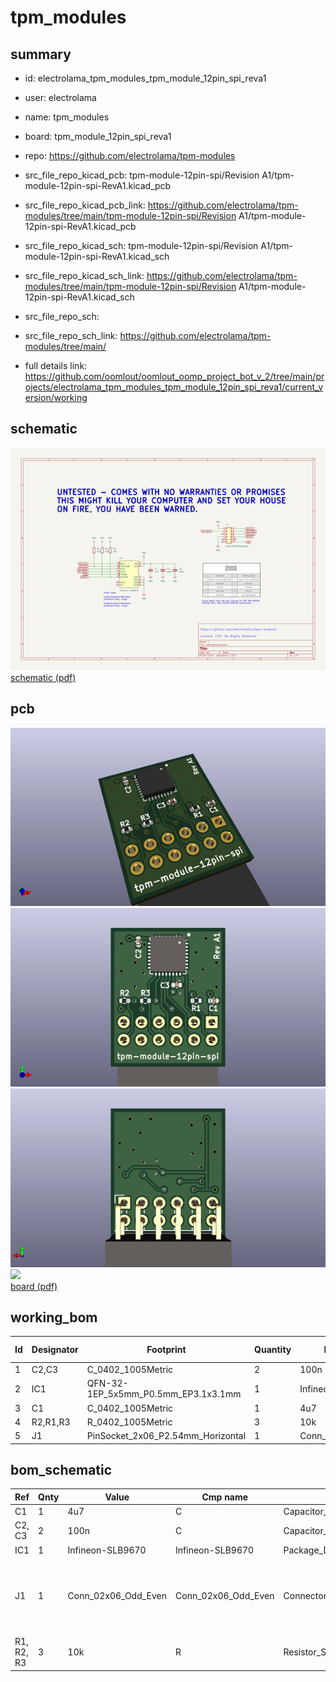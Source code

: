# tpm_modules
 
## summary 
* id: electrolama_tpm_modules_tpm_module_12pin_spi_reva1
* user: electrolama
* name: tpm_modules
* board: tpm_module_12pin_spi_reva1
* repo: https://github.com/electrolama/tpm-modules
* src_file_repo_kicad_pcb: tpm-module-12pin-spi/Revision A1/tpm-module-12pin-spi-RevA1.kicad_pcb
* src_file_repo_kicad_pcb_link: https://github.com/electrolama/tpm-modules/tree/main/tpm-module-12pin-spi/Revision A1/tpm-module-12pin-spi-RevA1.kicad_pcb
* src_file_repo_kicad_sch: tpm-module-12pin-spi/Revision A1/tpm-module-12pin-spi-RevA1.kicad_sch
* src_file_repo_kicad_sch_link: https://github.com/electrolama/tpm-modules/tree/main/tpm-module-12pin-spi/Revision A1/tpm-module-12pin-spi-RevA1.kicad_sch

* src_file_repo_sch: 
* src_file_repo_sch_link: https://github.com/electrolama/tpm-modules/tree/main/
* full details link: https://github.com/oomlout/oomlout_oomp_project_bot_v_2/tree/main/projects/electrolama_tpm_modules_tpm_module_12pin_spi_reva1/current_version/working  

## schematic  
![](working_schematic_600.png)  
[schematic (pdf)](working_schematic.pdf)  

## pcb  
![](working_3d_600.png) 
![](working_3d_front_600.png)  
![](working_3d_back_600.png)  
![](working_600.png)  
[board (pdf)](working.pdf)  

## working_bom
| Id | Designator | Footprint | Quantity | Designation | Supplier and ref |  | None | 
| --- | --- | --- | --- | --- | --- | --- | --- | 
| 1 | C2,C3 | C_0402_1005Metric | 2 | 100n |  |  | [''] | 
| 2 | IC1 | QFN-32-1EP_5x5mm_P0.5mm_EP3.1x3.1mm | 1 | Infineon-SLB9670 |  |  | [''] | 
| 3 | C1 | C_0402_1005Metric | 1 | 4u7 |  |  | [''] | 
| 4 | R2,R1,R3 | R_0402_1005Metric | 3 | 10k |  |  | [''] | 
| 5 | J1 | PinSocket_2x06_P2.54mm_Horizontal | 1 | Conn_02x06_Odd_Even |  |  | [''] | 


## bom_schematic
| Ref | Qnty | Value | Cmp name | Footprint | Description | Vendor | DNP | 
| --- | --- | --- | --- | --- | --- | --- | --- | 
| C1 | 1 | 4u7 | C | Capacitor_SMD:C_0402_1005Metric | Unpolarized capacitor |  |  | 
| C2, C3 | 2 | 100n | C | Capacitor_SMD:C_0402_1005Metric | Unpolarized capacitor |  |  | 
| IC1 | 1 | Infineon-SLB9670 | Infineon-SLB9670 | Package_DFN_QFN:QFN-32-1EP_5x5mm_P0.5mm_EP3.1x3.1mm |  |  |  | 
| J1 | 1 | Conn_02x06_Odd_Even | Conn_02x06_Odd_Even | Connector_PinSocket_2.54mm:PinSocket_2x06_P2.54mm_Horizontal | Generic connector, double row, 02x06, odd/even pin numbering scheme (row 1 odd numbers, row 2 even numbers), script generated (kicad-library-utils/schlib/autogen/connector/) |  |  | 
| R1, R2, R3 | 3 | 10k | R | Resistor_SMD:R_0402_1005Metric | Resistor |  |  | 




